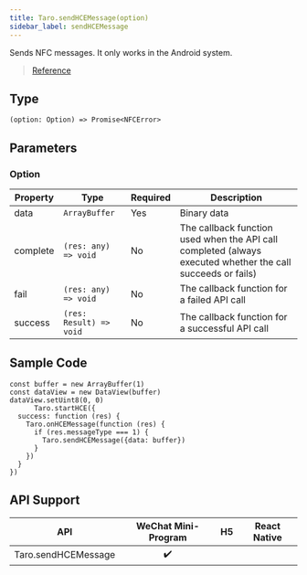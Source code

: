 ```yaml
---
title: Taro.sendHCEMessage(option)
sidebar_label: sendHCEMessage
---
```


Sends NFC messages. It only works in the Android system.

> [Reference](https://developers.weixin.qq.com/miniprogram/en/dev/api/device/nfc/wx.sendHCEMessage.html)

## Type

```tsx
(option: Option) => Promise<NFCError>
```

## Parameters

### Option

<table>
  <thead>
    <tr>
      <th>Property</th>
      <th>Type</th>
      <th style={{ textAlign: "center"}}>Required</th>
      <th>Description</th>
    </tr>
  </thead>
  <tbody>
    <tr>
      <td>data</td>
      <td><code>ArrayBuffer</code></td>
      <td style={{ textAlign: "center"}}>Yes</td>
      <td>Binary data</td>
    </tr>
    <tr>
      <td>complete</td>
      <td><code>(res: any) =&gt; void</code></td>
      <td style={{ textAlign: "center"}}>No</td>
      <td>The callback function used when the API call completed (always executed whether the call succeeds or fails)</td>
    </tr>
    <tr>
      <td>fail</td>
      <td><code>(res: any) =&gt; void</code></td>
      <td style={{ textAlign: "center"}}>No</td>
      <td>The callback function for a failed API call</td>
    </tr>
    <tr>
      <td>success</td>
      <td><code>(res: Result) =&gt; void</code></td>
      <td style={{ textAlign: "center"}}>No</td>
      <td>The callback function for a successful API call</td>
    </tr>
  </tbody>
</table>

## Sample Code

```tsx
const buffer = new ArrayBuffer(1)
const dataView = new DataView(buffer)
dataView.setUint8(0, 0)
      Taro.startHCE({
  success: function (res) {
    Taro.onHCEMessage(function (res) {
      if (res.messageType === 1) {
        Taro.sendHCEMessage({data: buffer})
      }
    })
  }
})
```

## API Support

| API | WeChat Mini-Program | H5 | React Native |
| :---: | :---: | :---: | :---: |
| Taro.sendHCEMessage | ✔️ |  |  |
